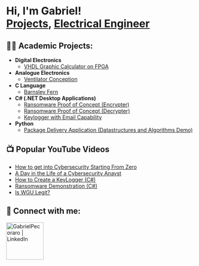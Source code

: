 <h1>Hi, I'm Gabriel! <br/><a href="https://github.com/gabrielpecoraro">Projects</a>, <a href="https://www.linkedin.com/in/gabrielpecoraro">Electrical Engineer</a>

<h2>👨‍💻 Academic Projects:</h2>

- <b>Digital Electronics</b>
  - [VHDL Graphic Calculator on FPGA](https://github.com/gabrielpecoraro/Graphic-Calculator-on-FPGA)
- <b>Analogue Electronics</b>
  - [Ventilator Conception](https://github.com/gabrielpecoraro/Ventilator-Design-Using-a-PWM) 
- <b>C Language</b>
  - [Barnsley Fern](https://github.com/gabrielpecoraro/Barnsley-Fern)
- <b>C# (.NET Desktop Applications)</b>
  - [Ransomware Proof of Concept (Encrypter)](https://github.com/joshmadakor1/EncrypterPOC)
  - [Ransomware Proof of Concept (Decrypter)](https://github.com/joshmadakor1/DecrypterPOC)
  - [Keylogger with Email Capability](https://github.com/joshmadakor1/Key-Logger-With-Email)
- <b>Python</b>
  - [Package Delivery Application (Datastructures and Algorithms Demo)](https://github.com/joshmadakor1/Package-Delivery-Pathfinding-Algorithm)

<h2>📺 Popular YouTube Videos</h2>

- [How to get into Cybersecurity Starting From Zero](https://www.youtube.com/watch?v=a83ASGn_V_s)
- [A Day in the Life of a Cybersecurity Anayst](https://www.youtube.com/watch?v=uHy3oM7NnoU)
- [How to Create a KeyLogger (C#)](https://www.youtube.com/watch?v=N-L9hklSlNk)
- [Ransomware Demonstration (C#)](https://www.youtube.com/watch?v=OfvdQeh79s0)
- [Is WGU Legit?](https://www.youtube.com/watch?v=E2MwRWxDBkA)

<h2> 🤳 Connect with me:</h2>

[<img align="left" alt="GabrielPecoraro | LinkedIn" width="100px" src="https://img.shields.io/badge/LinkedIn-0077B5?style=for-the-badge&logo=linkedin&logoColor=white" />][linkedin]



[linkedin]: https://www.linkedin.com/in/gabrielpecoraro/



<!--
**joshmadakor1/joshmadakor1** is a ✨ _special_ ✨ repository because its `README.md` (this file) appears on your GitHub profile.

Here are some ideas to get you started:

- 🔭 I’m currently working on ...
- 🌱 I’m currently learning ...
- 👯 I’m looking to collaborate on ...
- 🤔 I’m looking for help with ...
- 💬 Ask me about ...
- 📫 How to reach me: ...
- 😄 Pronouns: ...
- ⚡ Fun fact: ...
-->
